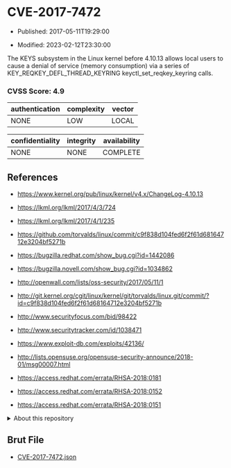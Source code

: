 # CVE-2017-7472

- Published: 2017-05-11T19:29:00

- Modified: 2023-02-12T23:30:00

The KEYS subsystem in the Linux kernel before 4.10.13 allows local users to cause a denial of service (memory consumption) via a series of KEY_REQKEY_DEFL_THREAD_KEYRING keyctl_set_reqkey_keyring calls.

### CVSS Score: **4.9**

| authentication | complexity | vector |
| --- | --- | --- |
| NONE | LOW | LOCAL |

| confidentiality | integrity | availability |
| --- | --- | --- |
| NONE | NONE | COMPLETE |

## References

* https://www.kernel.org/pub/linux/kernel/v4.x/ChangeLog-4.10.13

* https://lkml.org/lkml/2017/4/3/724

* https://lkml.org/lkml/2017/4/1/235

* https://github.com/torvalds/linux/commit/c9f838d104fed6f2f61d68164712e3204bf5271b

* https://bugzilla.redhat.com/show_bug.cgi?id=1442086

* https://bugzilla.novell.com/show_bug.cgi?id=1034862

* http://openwall.com/lists/oss-security/2017/05/11/1

* http://git.kernel.org/cgit/linux/kernel/git/torvalds/linux.git/commit/?id=c9f838d104fed6f2f61d68164712e3204bf5271b

* http://www.securityfocus.com/bid/98422

* http://www.securitytracker.com/id/1038471

* https://www.exploit-db.com/exploits/42136/

* http://lists.opensuse.org/opensuse-security-announce/2018-01/msg00007.html

* https://access.redhat.com/errata/RHSA-2018:0181

* https://access.redhat.com/errata/RHSA-2018:0152

* https://access.redhat.com/errata/RHSA-2018:0151

<details>
<summary>About this repository</summary> 

  This repository is part of the project [Live Hack CVE](https://github.com/Live-Hack-CVE). Main website can be found [www.live-hack.org](https://www.live-hack.org) 
  
  Made by [Sn0wAlice](https://github.com/Sn0wAlice) for the people that care about security and need to have a feed of the latest CVEs. Hope you enjoy it, don't forget to star the repo and follow me on [Twitter](https://twitter.com/Sn0wAlice) and [Github](https://github.com/Sn0wAlice). And that is my [personnal website](https://www.alice-snow.me/)

  - [Home Page](https://github.com/Live-Hack-CVE)
  - [Framework](https://github.com/Live-Hack-CVE/cve-framework)
  - [CVE database](https://github.com/Live-Hack-CVE/full_database)
  - [Changelog](https://github.com/Live-Hack-CVE/Changelog)
</details>

## Brut File

* [CVE-2017-7472.json](https://raw.githubusercontent.com/Live-Hack-CVE/full_database/main/cves/2017/CVE-2017-7472.json)

